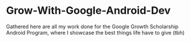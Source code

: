 # Grow-With-Google-Android-Dev
Gathered here are all my work done for the Google Growth Scholarship Android Program, where I showcase the best things life have to give (tbh)
